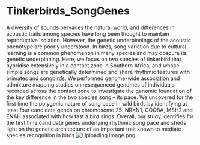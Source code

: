 # Tinkerbirds_SongGenes

A diversity of sounds pervades the natural world, and differences in acoustic traits among species have long been thought to maintain reproductive isolation. However, the genetic underpinnings of the acoustic phenotype are poorly understood. In birds, song variation due to cultural learning is a common phenomenon in many species and may obscure its genetic underpinning. Here, we focus on two species of tinkerbird that hybridise extensively in a contact zone in Southern Africa, and whose simple songs are genetically determined and share rhythmic features with primates and songbirds. We performed genome-wide association and admixture mapping studies on resequenced genomes of individuals recorded across the contact zone to investigate the genomic foundation of the key difference in the two species song – its pace. We uncovered for the first time the polygenic nature of song pace in wild birds by identifying at least four candidate genes on chromosome 25: NRXN1, COQ8A, MSH2 and ENAH associated with how fast a bird sings. Overall, our study identifies for the first time candidate genes underlying rhythmic song pace and sheds light on the genetic architecture of an important trait known to mediate species recognition in birds.![Uploading image.png…]()

